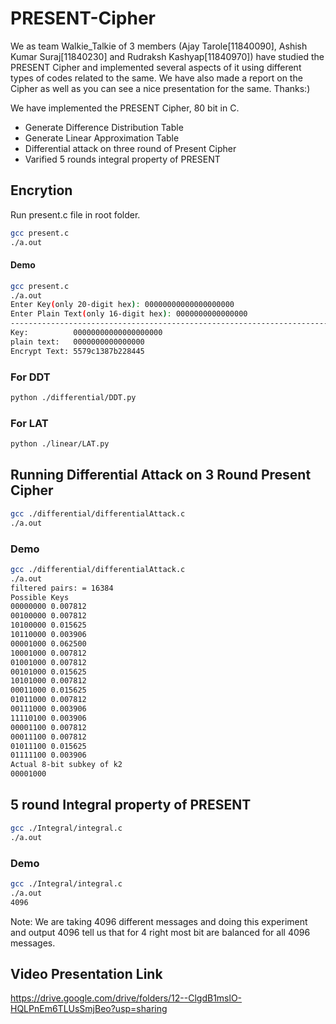 # PRESENT-Cipher

We as team Walkie_Talkie of 3 members (Ajay Tarole[11840090], Ashish Kumar Suraj[11840230] and Rudraksh Kashyap[11840970]) have studied the PRESENT Cipher and implemented several aspects of it using different types of codes related to the same. We have also made a report on the Cipher as well as you can see a nice presentation for the same. Thanks:)

We have implemented the PRESENT Cipher, 80 bit in C.

  - Generate Difference Distribution Table
  - Generate Linear Approximation Table
  - Differential attack on three round of Present Cipher
  - Varified 5 rounds integral property of PRESENT

## Encrytion

Run present.c file in root folder.

```sh
gcc present.c
./a.out
```


#### Demo
```sh
gcc present.c
./a.out
Enter Key(only 20-digit hex): 00000000000000000000
Enter Plain Text(only 16-digit hex): 0000000000000000
--------------------------------------------------------------------------
Key:          00000000000000000000
plain text:   0000000000000000
Encrypt Text: 5579c1387b228445
```

### For DDT
```sh
python ./differential/DDT.py
```

### For LAT
```sh
python ./linear/LAT.py
```

## Running Differential Attack on 3 Round Present Cipher
```sh
gcc ./differential/differentialAttack.c
./a.out
```

### Demo
```sh
gcc ./differential/differentialAttack.c
./a.out
filtered pairs: = 16384
Possible Keys
00000000 0.007812
00100000 0.007812
10100000 0.015625
10110000 0.003906
00001000 0.062500
10001000 0.007812
01001000 0.007812
00101000 0.015625
10101000 0.007812
00011000 0.015625
01011000 0.007812
00111000 0.003906
11110100 0.003906
00001100 0.007812
00011100 0.007812
01011100 0.015625
01111100 0.003906
Actual 8-bit subkey of k2
00001000
```


## 5 round Integral property of PRESENT
```sh
gcc ./Integral/integral.c
./a.out
```

### Demo
```sh
gcc ./Integral/integral.c
./a.out
4096
```

Note: We are taking 4096 different messages and doing this experiment and output 4096 tell us that for 4 right most bit are balanced for all 4096 messages.


## Video Presentation Link
https://drive.google.com/drive/folders/12--ClgdB1mslO-HQLPnEm6TLUsSmjBeo?usp=sharing
